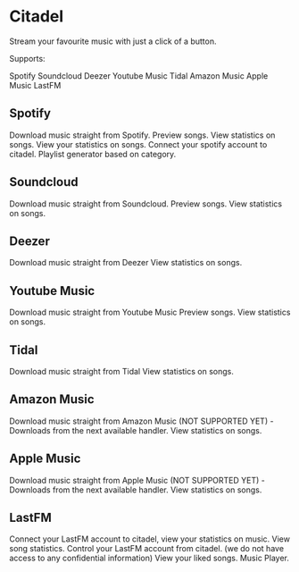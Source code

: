 # Citadel

Stream your favourite music with just a click of a button.

Supports:

Spotify
Soundcloud
Deezer
Youtube Music
Tidal
Amazon Music
Apple Music
LastFM

## Spotify

Download music straight from Spotify.
Preview songs.
View statistics on songs.
View your statistics on songs.
Connect your spotify account to citadel.
Playlist generator based on category.

## Soundcloud

Download music straight from Soundcloud.
Preview songs.
View statistics on songs.

## Deezer

Download music straight from Deezer
View statistics on songs.

## Youtube Music

Download music straight from Youtube Music
Preview songs.
View statistics on songs.

## Tidal

Download music straight from Tidal
View statistics on songs.

## Amazon Music

Download music straight from Amazon Music (NOT SUPPORTED YET) - Downloads from the next available handler.
View statistics on songs.

## Apple Music

Download music straight from Apple Music (NOT SUPPORTED YET) - Downloads from the next available handler.
View statistics on songs.

## LastFM

Connect your LastFM account to citadel, view your statistics on music.
View song statistics.
Control your LastFM account from citadel. (we do not have access to any confidential information)
View your liked songs.
Music Player.
